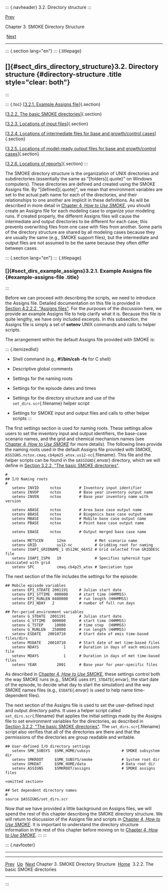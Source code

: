 ::: {.navheader}
3.2. Directory structure
:::

[Prev](ch03.html) 

Chapter 3. SMOKE Directory Structure

 [Next](ch03s02s02.html)

------------------------------------------------------------------------

::: {.section lang="en"}
::: {.titlepage}
<div>

<div>

[]{#sect_dirs_directory_structure}3.2. Directory structure {#directory-structure .title style="clear: both"}
----------------------------------------------------------

</div>

</div>
:::

::: {.toc}
[[3.2.1. Example Assigns
file](ch03s02.html#sect_dirs_example_assigns)]{.section}

[[3.2.2. The basic SMOKE directories](ch03s02s02.html)]{.section}

[[3.2.3. Locations of input files](ch03s02s03.html)]{.section}

[[3.2.4. Locations of intermediate files for base and growth/control
cases](ch03s02s04.html)]{.section}

[[3.2.5. Locations of model-ready output files for base and
growth/control cases](ch03s02s05.html)]{.section}

[[3.2.6. Locations of reports](ch03s02s06.html)]{.section}
:::

The SMOKE directory structure is the organization of UNIX directories
and subdirectories (essentially the same as "[folders]{.quote}" on
Windows computers). These directories are defined and created using the
SMOKE Assigns file. By "[defined]{.quote}", we mean that environment
variables are set to the actual path name for each of the directories,
and their relationships to one another are implicit in these
definitions. As will be described in more detail in [Chapter 4, *How to
Use SMOKE*](ch04.html "Chapter 4. How to Use SMOKE"), you should create
an Assigns file for each modeling case to organize your modeling runs.
If created properly, the different Assigns files will cause the
intermediate and output directories to be different for each case; this
prevents overwriting files from one case with files from another. Some
parts of the directory structure are shared by all modeling cases
because they are usually the same (e.g., SMOKE support files), but the
intermediate and output files are not assumed to be the same because
they often differ between cases.

::: {.section lang="en"}
::: {.titlepage}
<div>

<div>

### []{#sect_dirs_example_assigns}3.2.1. Example Assigns file {#example-assigns-file .title}

</div>

</div>
:::

Before we can proceed with describing the scripts, we need to introduce
the Assigns file. Detailed documentation on this file is provided in
[Section 4.2.2.2, "Assigns
files"](ch04s02s02.html#sect_scripts_assigns_files "4.2.2.2. Assigns files").
For the purposes of the discussion here, we provide an example Assigns
file to help clarify what it is. Because this file is quite lengthy, we
have only included excerpts. In this subsection, the Assigns file is
simply a set of **setenv** UNIX commands and calls to helper scripts.

The arrangement within the default Assigns file provided with SMOKE is:

::: {.itemizedlist}
-   Shell command (e.g., **\#!/bin/csh -fx** for C shell)

-   Descriptive global comments

-   Settings for the naming roots

-   Settings for the episode dates and times

-   Settings for the directory structure and use of the
    `set_dirs.scr`{.filename} helper script

-   Settings for SMOKE input and output files and calls to other helper
    scripts
:::

The first settings section is used for naming roots. These settings
allow users to set the inventory input and output identifiers, the
base-case scenario names, and the grid and chemical mechanism names (see
[Chapter 4, *How to Use SMOKE*](ch04.html "Chapter 4. How to Use SMOKE")
for more details). The following lines provide the naming roots used in
the default Assigns file provided with SMOKE,
`ASSIGNS.nctox.cmaq.cb4pm25_wtox.us12-nc`{.filename}. This file and the
helper scripts can be found in the `$ASSIGNS`{.envar} directory, which
we will define in [Section 3.2.2, "The basic SMOKE
directories"](ch03s02s02.html "3.2.2. The basic SMOKE directories").

``` {.programlisting}
#
## I/O Naming roots
#
   setenv INVID     nctox        # Inventory input identifier
   setenv INVOP     nctox        # Base year inventory output name
   setenv INVEN     nctox        # Base year inventory name with version

   setenv ABASE     nctox        # Area base case output name
   setenv BBASE     nctox        # Biogenics base case output name
   setenv MBASE     nctox        # Mobile base case output name
   setenv PBASE     nctox        # Point base case output name

   setenv EBASE     nctox        # Output merged base case name

   setenv METSCEN      12km             # Met scenario name
   setenv GRID         us12-nc          # Gridding root for naming
   setenv IOAPI_GRIDNAME_1 US12NC_66X52 # Grid selected from GRIDDESC file
   setenv IOAPI_ISPH   19               # Specifies spheroid type associated with grid
   setenv SPC          cmaq.cb4p25_wtox # Speciation type
```

The next section of the file includes the settings for the episode:

``` {.programlisting}
## Mobile episode variables
   setenv EPI_STDATE 2001191     # Julian start date
   setenv EPI_STTIME  000000     # start time (HHMMSS)
   setenv EPI_RUNLEN 0480000     # run length (HHHMMSS)
   setenv EPI_NDAY   2           # number of full run days

## Per-period environment variables
   setenv G_STDATE  2001191      # Julian start date
   setenv G_STTIME   000000      # start time (HHMMSS)
   setenv G_TSTEP     10000      # time step  (HHMMSS)
   setenv G_RUNLEN   250000      # run length (HHMMSS)
   setenv ESDATE   20010710      # Start date of emis time-based files/dirs
   setenv MSDATE   20010710      # Start date of met time-based files
   setenv NDAYS           1      # Duration in days of each emissions file
   setenv MDAYS           1      # Duration in days of met time-based files
   setenv YEAR         2001      # Base year for year-specific files
```

As described in [Chapter 4, *How to Use
SMOKE*](ch04.html "Chapter 4. How to Use SMOKE"), these settings control
both the way SMOKE runs (e.g., SMOKE uses `EPI_STDATE`{.envar}, the
start date of the episode, to decide what day to start the simulation)
and the way SMOKE names files (e.g., `ESDATE`{.envar} is used to help
name time-dependent files).

The next section of the Assigns file is used to set the user-defined
input and output directory paths. It uses a helper script called
`set_dirs.scr`{.filename} that applies the initial settings made by the
Assigns file to set environment variables for the directories, as
described in [Section 3.2.2, "The basic SMOKE
directories"](ch03s02s02.html "3.2.2. The basic SMOKE directories"). The
`set_dirs.scr`{.filename} script also verifies that all of the
directories are there and that the permissions of the directories are
group readable and writable.

``` {.programlisting}
## User-defined I/O directory settings
   setenv SMK_SUBSYS  $SMK_HOME/subsys              # SMOKE subsystem dir
   setenv SMKROOT     $SMK_SUBSYS/smoke             # System root dir
   setenv SMKDAT      $SMK_HOME/data                # Data root dir
   setenv ASSIGNS     $SMKROOT/assigns              # SMOKE assigns files

<omitted section>

## Set dependent directory names
#
source $ASSIGNS/set_dirs.scr
```

Now that we have provided a little background on Assigns files, we will
spend the rest of this chapter describing the SMOKE directory structure.
We will return to discussion of the Assigns file and scripts in
[Chapter 4, *How to Use
SMOKE*](ch04.html "Chapter 4. How to Use SMOKE"). It is important to
understand the directory structure information in the rest of this
chapter before moving on to [Chapter 4, *How to Use
SMOKE*](ch04.html "Chapter 4. How to Use SMOKE").
:::
:::

::: {.navfooter}

------------------------------------------------------------------------

  --------------------------------------- -------------------- -------------------------------------
  [Prev](ch03.html)                         [Up](ch03.html)                  [Next](ch03s02s02.html)
  Chapter 3. SMOKE Directory Structure     [Home](index.html)     3.2.2. The basic SMOKE directories
  --------------------------------------- -------------------- -------------------------------------
:::
